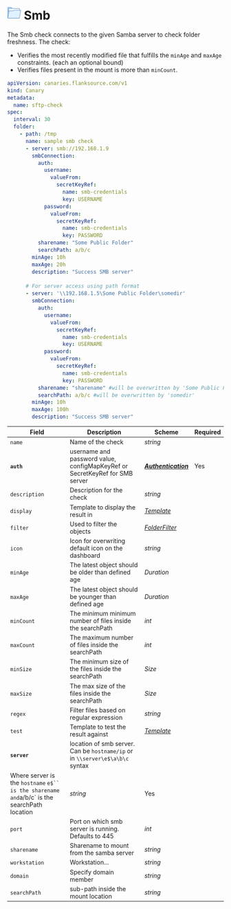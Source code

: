 # <img src='https://raw.githubusercontent.com/flanksource/flanksource-ui/main/src/icons/smb.svg' style='height: 32px'/> Smb

The Smb check connects to the given Samba server to check folder freshness.
The check:

* Verifies the most recently modified file that fulfills the `minAge` and `maxAge` constraints. (each an optional bound)
* Verifies files present in the mount is more than `minCount`.

```yaml
apiVersion: canaries.flanksource.com/v1
kind: Canary
metadata:
  name: sftp-check
spec:
  interval: 30
  folder:
    - path: /tmp
      name: sample smb check
      - server: smb://192.168.1.9
        smbConnection:
          auth:
            username:
              valueFrom:
                secretKeyRef:
                  name: smb-credentials
                  key: USERNAME
            password:
              valueFrom:
                secretKeyRef:
                  name: smb-credentials
                  key: PASSWORD
          sharename: "Some Public Folder"
          searchPath: a/b/c
        minAge: 10h
        maxAge: 20h
        description: "Success SMB server"

      # For server access using path format
      - server: '\\192.168.1.5\Some Public Folder\somedir'
        smbConnection:
          auth:
            username:
              valueFrom:
                secretKeyRef:
                  name: smb-credentials
                  key: USERNAME
            password:
              valueFrom:
                secretKeyRef:
                  name: smb-credentials
                  key: PASSWORD
          sharename: "sharename" #will be overwritten by 'Some Public Folder'
          searchPath: a/b/c #will be overwritten by 'somedir'
        minAge: 10h
        maxAge: 100h
        description: "Success SMB server"
```

| Field | Description | Scheme | Required |
| ----- | ----------- | ------ | -------- |
| `name` | Name of the check | *string* |  |
| **`auth`** | username and password value, configMapKeyRef or SecretKeyRef for SMB server | [***Authentication***](../concepts/authentication.md) | Yes |
| `description` | Description for the check | *string* |  |
| `display` | Template to display the result in | [*Template*](../concepts/templating.md) |  |
| `filter` | Used to filter the objects | [*FolderFilter*](#folderfilter) |  |
| `icon` | Icon for overwriting default icon on the dashboard | *string* |  |
| `minAge` | The latest object should be older than defined age | *Duration* |  |
| `maxAge` | The latest object should be younger than defined age | *Duration* |  |
| `minCount` | The minimum minimum number of files inside the searchPath | *int* |  |
| `maxCount` | The maximum number of files inside the searchPath | *int* |  |
| `minSize` | The minimum size of the files inside the searchPath | *Size* |  |
| `maxSize` | The max size of the files inside the searchPath | *Size* |  |
| `regex` | Filter files based on regular expression  | *string* |  |
| `test` | Template to test the result against | [*Template*](../concepts/templating.md) |  |
| **`server`** | location of smb server. Can be `hostname/ip` or in `\\server\e$\a\b\c` syntax
Where server is the `hostname` `e$`` is the sharename and`a/b/c` is the searchPath location | *string* | Yes |
| `port` | Port on which smb server is running. Defaults to 445 | *int* |  |
| `sharename` | Sharename to mount from the samba server | *string* |  |
| `workstation` | Workstation... | *string* |  |
| `domain` | Specify domain member | *string* |  |
| `searchPath` | sub-path inside the mount location | *string* |  |
